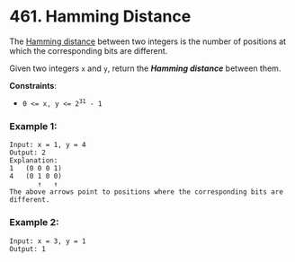# 461. Hamming Distance

The [Hamming distance](https://en.wikipedia.org/wiki/Hamming_distance) between two integers is the number of positions at which the corresponding bits are different.

Given two integers `x` and `y`, return the ***Hamming distance*** between them.

**Constraints**:

- <code>0 <= x, y <= 2<sup>31</sup> - 1</code>

### Example 1:
```
Input: x = 1, y = 4
Output: 2
Explanation:
1   (0 0 0 1)
4   (0 1 0 0)
       ↑   ↑
The above arrows point to positions where the corresponding bits are different.
```

### Example 2:
```
Input: x = 3, y = 1
Output: 1
```
